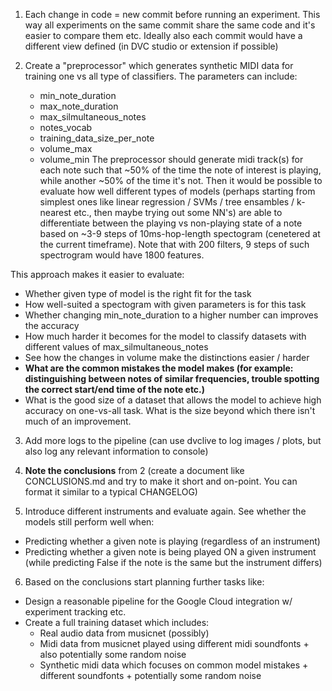 1. Each change in code = new commit before running an experiment.
This way all experiments on the same commit share the same code and it's easier to compare them etc.
Ideally also each commit would have a different view defined (in DVC studio or extension if possible)

2. Create a "preprocessor" which generates synthetic MIDI data for training one vs all type of classifiers.
The parameters can include:
    - min_note_duration
    - max_note_duration
    - max_silmultaneous_notes
    - notes_vocab
    - training_data_size_per_note
    - volume_max
    - volume_min
The preprocessor should generate midi track(s) for each note such that ~50% of the time the note of interest is playing,
while another ~50% of the time it's not.
Then it would be possible to evaluate how well different types of models (perhaps starting from simplest ones like linear regression / SVMs / tree ensambles / k-nearest etc., then maybe trying out some NN's) are able to differentiate between the playing vs non-playing state of a note based on ~3-9 steps of
10ms-hop-length spectogram (cenetered at the current timeframe). Note that with 200 filters, 9 steps of such spectrogram would have 1800 features.

This approach makes it easier to evaluate:
- Whether given type of model is the right fit for the task
- How well-suited a spectogram with given parameters is for this task
- Whether changing min_note_duration to a higher number can improves the accuracy
- How much harder it becomes for the model to classify datasets with different values of max_silmultaneous_notes
- See how the changes in volume make the distinctions easier / harder
- **What are the common mistakes the model makes (for example: distinguishing between notes of similar frequencies, trouble spotting the correct start/end time of the note etc.)**
- What is the good size of a dataset that allows the model to achieve high accuracy on one-vs-all task. What is the size beyond which there isn't much of an improvement.

3. Add more logs to the pipeline (can use dvclive to log images / plots, but also log any relevant information to console)

4. **Note the conclusions** from 2 (create a document like CONCLUSIONS.md and try to make it short and on-point. You can format it similar to a typical CHANGELOG)

5. Introduce different instruments and evaluate again. See whether the models still perform well when:
- Predicting whether a given note is playing (regardless of an instrument)
- Predicting whether a given note is being played ON a given instrument (while predicting False if the note is the same but the instrument differs)

6. Based on the conclusions start planning further tasks like:
- Design a reasonable pipeline for the Google Cloud integration w/ experiment tracking etc.
- Create a full training dataset which includes:
    - Real audio data from musicnet (possibly)
    - Midi data from musicnet played using different midi soundfonts + also potentially some random noise
    - Synthetic midi data which focuses on common model mistakes + different soundfonts + potentially some random noise